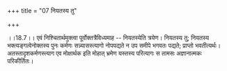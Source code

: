 +++
title = "07 नियतस्य तु"

+++
  
  
।।18.7।। एवं निश्चितार्थमुक्त्वा पूर्वोक्तत्रैविध्यमाह -- नियतस्येति
त्रयेण। नियतस्य तु; नियतस्य भक्त्यङ्गत्वेनोक्तस्य पुनः कर्मणः
सन्न्यासस्त्यागो नोपपद्यते न उप समीपे भगवतः पद्यते; प्राप्तो
भवतीत्यर्थः। अतस्तादृशकर्मणस्त्याग एव मोक्षार्थक इति मोहात् भ्रमेण
यस्तस्य परित्यागः स तामसः अज्ञानात्मकः परिकीर्तितः।  
  

